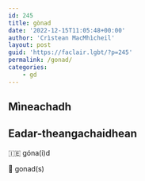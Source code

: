 ```yaml
---
id: 245
title: gònad
date: '2022-12-15T11:05:48+00:00'
author: 'Crìstean MacMhìcheil'
layout: post
guid: 'https://faclair.lgbt/?p=245'
permalink: /gonad/
categories:
    - gd
---
```


## Mìneachadh

## Eadar-theangachaidhean

&#x1f1ee;&#x1f1ea; góna(i)d

&#x1f3f4;&#xe0067;&#xe0062;&#xe0065;&#xe006e;&#xe0067;&#xe007f; gonad(s)
